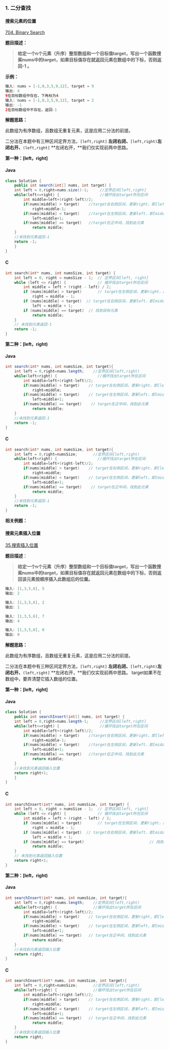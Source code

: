 ### 1. 二分查找

#### 搜索元素的位置

[704. Binary Search](https://leetcode.cn/problems/binary-search/)

**题目描述：**

> **给定一个n个元素（升序）整型数组和一个目标值target，写出一个函数搜索nums中的target，如果目标值存在就返回元素在数组中的下标，否则返回-1 。**

**示例：**

```java
输入: nums = [-1,0,3,5,9,12], target = 9      
输出: 4   
9在目标数组中存在，下角标为4 
输入: nums = [-1,0,3,5,9,12], target = 2   
输出: -1  
2在目标数组中不存在，返回-1
```

**解题思路：**

此数组为有序数组，且数组无重复元素，这是应用二分法的前提。

二分法在本题中有三种区间定界方法，`[left,right]` **左闭右闭、**`[left,right)`**左闭右开、**`(left,right]` **左闭右开，**我们仅实现前两中思路。

**第一种：[left，right]**

<!-- tabs:start -->

####  **Java**

```java
class Solution {
    public int search(int[] nums, int target) {
    int left = 0,right=nums.size()-1;     //定界区间[left,right]
    while(left<=right) {                  //循环找出target所在区间
        int middle=left+(right-left)/2;  
        if(nums[middle] > target)    //target在右侧区间，更新right，即[left,middle-1]
            right=middle-1;
        if(nums[middle] < target)    //target在左侧区间，更新left，即[middle+1,left]
            left=middle+1;
        if(nums[middle] == target)   //target在正中间，找到此元素
            return middle;
    }
    //未找到元素返回-1
    return -1;
    }
}
```

#### **C**

```C
int search(int* nums, int numsSize, int target) {
    int left = 0, right = numsSize - 1;  // 定界区间[left, right]
    while (left <= right) {              // 循环找出target所在区间
        int middle = left + (right - left) / 2;
        if (nums[middle] > target)       // target在左侧区间，更新right，即[left, middle-1]
            right = middle - 1;
        if (nums[middle] < target)  // target在右侧区间，更新left，即[middle+1, right]
            left = middle + 1;
        if (nums[middle] == target)  // 找到目标元素
            return middle;
    }
    // 未找到元素返回-1
    return -1;
}
```

<!-- tabs:end -->

**第二种：[left，right)**

<!-- tabs:start -->

#### **Java**

```java
int search(int* nums, int numsSize, int target){
    int left = 0,right=nums.length;    //定界区间[left,right)
    while(left<right) {                  //循环找出target所在区间
        int middle=left+(right-left)/2;  
        if(nums[middle] > target)    // target在右侧区间，更新right，即[left,middle),即[left,middle),注意middle此时是不在区间内的，符合区间定义
            right=middle;
        if(nums[middle] < target)    // target在左侧区间，更新left，即[middle+1,left),即[left,middle),注意middle此时是不在区间内的，符合区间定义
            left=middle+1;
        if(nums[middle] == target)    // target在正中间，找到此元素
            return middle;
    }
    //未找到元素返回-1
    return -1;
}
```

#### **C**

```c
int search(int* nums, int numsSize, int target){
    int left = 0,right=numsSize;       //定界区间[left,right)
    while(left<right) {                  //循环找出target所在区间
        int middle=left+(right-left)/2;  
        if(nums[middle] > target)    // target在右侧区间，更新right，即[left,middle),注意middle此时是不在区间内的，符合区间定义
            right=middle;
        if(nums[middle] < target)    // target在左侧区间，更新left，即[middle+1,left),注意middle此时是不在区间内的，符合区间定义
            left=middle+1;
        if(nums[middle] == target)    // target在正中间，找到此元素
            return middle;
    }
    //未找到元素返回-1
    return -1;
}
```

**相关例题：**

#### 搜索元素插入位置

[35.搜索插入位置](https://leetcode.cn/problems/search-insert-position/)

**题目描述**：

> **给定一个n个元素（升序）整型数组和一个目标值target，写出一个函数搜索nums中的target，如果目标值存在就返回元素在数组中的下标，否则返回该元素按顺序插入此数组后的位置。**

```java
输入: [1,3,5,6], 5
输出: 2

输入: [1,3,5,6], 2
输出: 1

输入: [1,3,5,6], 7
输出: 4

输入: [1,3,5,6], 0
输出: 0
```

**解题思路：**

此数组为有序数组，且数组无重复元素，这是应用二分法的前提。

二分法在本题中有三种区间定界方法，`[left,right]` **左闭右闭、**`[left,right)`**左闭右开、**`(left,right]` **左闭右开，**我们仅实现前两中思路。 target如果不在数组中，要弄清楚它插入数组的位置。

**第一种：[left，right]**

<!-- tabs:start -->

####  **Java**

```java
class Solution {
    public int searchInsert(int[] nums, int target) {
    int left = 0,right=nums.length-1;     //定界区间[left,right]
    while(left<=right) {                  //循环找出target所在区间
        int middle=left+(right-left)/2;  
        if(nums[middle] > target)    //target在右侧区间，更新right，即[left,middle-1]
            right=middle-1;
        if(nums[middle] < target)    //target在左侧区间，更新left，即[middle+1,left]
            left=middle+1;
        if(nums[middle] == target)   //target在正中间，找到此元素
            return middle;
    }
    //未找到元素返回插入位置
    return right+1;
    }
}
```

#### **C**

```C
int searchInsert(int* nums, int numsSize, int target) {
    int left = 0, right = numsSize - 1;  // 定界区间[left, right]
    while (left <= right) {              // 循环找出target所在区间
        int middle = left + (right - left) / 2;
        if (nums[middle] > target)       // target在左侧区间，更新right，即[left, middle-1]
            right = middle - 1;
        if (nums[middle] < target)  // target在右侧区间，更新left，即[middle+1, right]
            left = middle + 1;
        if (nums[middle] == target)                             // 找到目标元素
            return middle;
    }
    // 未找到元素返回插入位置
    return right+1;
}
```

<!-- tabs:end -->

**第二种：[left，right)**

<!-- tabs:start -->

#### **Java**

```java
int searchInsert(int* nums, int numsSize, int target){
    int left = 0,right=nums.length;    //定界区间[left,right)
    while(left<right) {                //循环找出target所在区间
        int middle=left+(right-left)/2;  
        if(nums[middle] > target)    // target在右侧区间，更新right，即[left,middle),即[left,middle),注意middle此时是不在区间内的，符合区间定义
            right=middle;
        if(nums[middle] < target)    // target在左侧区间，更新left，即[middle+1,left),即[left,middle),注意middle此时是不在区间内的，符合区间定义
            left=middle+1;
        if(nums[middle] == target)   // target在正中间，找到此元素
            return middle;
    }
    //未找到元素返回插入位置
    return right;
}
```

#### **C**

```c
int searchInsert(int* nums, int numsSize, int target){
    int left = 0,right=numsSize;       //定界区间[left,right)
    while(left<right) {                //循环找出target所在区间
        int middle=left+(right-left)/2;  
        if(nums[middle] > target)    // target在右侧区间，更新right，即[left,middle),注意middle此时是不在区间内的，符合区间定义
            right=middle;
        if(nums[middle] < target)    // target在左侧区间，更新left，即[middle+1,left),注意middle此时是不在区间内的，符合区间定义
            left=middle+1;
        if(nums[middle] == target)   // target在正中间，找到此元素
            return middle;
    }
    //未找到元素返回插入位置
    return right;
}
```
<!-- tabs:end -->



















